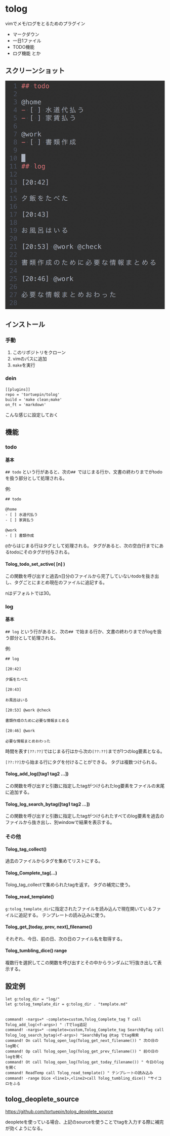 # tolog

vimでメモ/ログをとるためのプラグイン

- マークダウン
- 一日1ファイル
- TODO機能
- ログ機能
とか

## スクリーンショット

![](https://github.com/tortuepin/tolog/blob/images/images/tolog_image.png)

## インストール

### 手動

1. このリポジトリをクローン
2. vimのパスに追加
3. `make`を実行

### dein

```
[[plugins]]
repo = 'tortuepin/tolog'
build = 'make clean;make'
on_ft = 'markdown'
```
こんな感じに設定しておく


## 機能

### todo

#### 基本
`## todo`
という行があると、次の`## `ではじまる行か、文書の終わりまでがtodoを扱う部分として処理される。

例:
```
## todo

@home
- [ ] 水道代払う
- [ ] 家賃払う

@work
- [ ] 書類作成

```

`@`からはじまる行はタグとして処理される。
タグがあると、次の空白行までにあるtodoにそのタグが付与される。


#### Tolog_todo_set_active( [n] )

この関数を呼び出すと過去n日分のファイルから完了していないtodoを抜き出し、タグごとにまとめ現在のファイルに追記する。

nはデフォルトでは30。

### log

#### 基本

`## log`
という行があると、次の`## `で始まる行か、文書の終わりまでがlogを扱う部分として処理される。

例:
```
## log

[20:42]

夕飯をたべた

[20:43]

お風呂はいる

[20:53] @work @check

書類作成のために必要な情報まとめる

[20:46] @work

必要な情報まとめおわった
```

時間を表す`[??:??]`ではじまる行はから次の`[??:??]`までが1つのlog要素となる。

`[??:??]`から始まる行にタグを付けることができる。
タグは複数つけられる。

#### Tolog_add_log([tag1 tag2 ...])

この関数を呼び出すと引数に指定したtagがつけられたlog要素をファイルの末尾に追加する。

#### Tolog_log_search_bytag([tag1 tag2 ...])

この関数を呼び出すと引数に指定したtagがつけられたすべてのlog要素を過去のファイルから抜き出し、別windowで結果を表示する。

### その他

#### Tolog_tag_collect()

過去のファイルからタグを集めてリストにする。

#### Tolog_Complete_tag(...)

Tolog_tag_collectで集められたtagを返す。
タグの補完に使う。

#### Tolog_read_template()

`g:tolog_template_dir`に指定されたファイルを読み込んで現在開いているファイルに追記する。
テンプレートの読み込みに使う。

#### Tolog_get_[today, prev, next]_filename()

それぞれ、今日、前の日、次の日のファイル名を取得する。

#### Tolog_tumbling_dice() range

複数行を選択してこの関数を呼び出すとその中からランダムに1行抜き出して表示する。


## 設定例
```
let g:tolog_dir = "log/"
let g:tolog_template_dir = g:tolog_dir . "template.md"


command! -nargs=* -complete=custom,Tolog_Complete_tag T call Tolog_add_log(<f-args>) " :Tでlog追記
command! -nargs=* -complete=custom,Tolog_Complete_tag SearchByTag call Tolog_log_search_bytag(<f-args>) "SearchByTag @tag でtag検索
command! On call Tolog_open_log(Tolog_get_next_filename()) " 次の日のlog開く
command! Op call Tolog_open_log(Tolog_get_prev_filename()) " 前の日のlogを開く
command! Ot call Tolog_open_log(Tolog_get_today_filename()) " 今日のlogを開く
command! ReadTemp call Tolog_read_template() " テンプレートの読み込み
command! -range Dice <line1>,<line2>call Tolog_tumbling_dice() "サイコロをふる
```


## tolog_deoplete_source

https://github.com/tortuepin/tolog_deoplete_source

deopleteを使っている場合、上記のsourceを使うことでtagを入力する際に補完が効くようになる。

